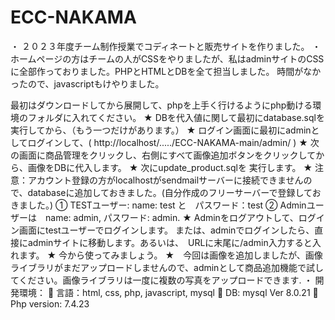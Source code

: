 # ECC-NAKAMA

・	２０２３年度チーム制作授業でコディネートと販売サイトを作りました。
・	ホームページの方はチームの人がCSSをやりましたが、私はadminサイトのCSSに全部作っておりました。PHPとHTMLとDBを全て担当しました。 時間がなかったので、javascriptもけやりました。


最初はダウンロードしてから展開して、phpを上手く行けるようにphp動ける環境のフォルダに入れてください。
★	DBを代入値に関して最初にdatabase.sqlを実行してから、（もう一つだけがあります。）
★	ログイン画面に最初にadminとしてログインして、( http://localhost/...../ECC-NAKAMA-main/admin/ )
★	次の画面に商品管理をクリックし、右側にすべて画像追加ボタンをクリックしてから、画像をDBに代入します。
★	次にupdate_product.sqlを 実行します。
★	注意：アカウント登録の方がlocalhostがsendmailサーバーに接続できませんので、databaseに追加しておきました。(自分作成のフリーサーバーで登録しておきました。)
①	TESTユーザー: name: test と　パスワード：test
②	Adminユーザーは　name: admin, パスワード: admin.
★	Adminをログアウトして、ログイン画面にtestユーザーでログインします。
または、adminでログインしたら、直接にadminサイトに移動します。あるいは、　URLに末尾に/admin入力すると入れます。
★	今から使ってみましょう。
★　今回は画像を追加しましたが、画像ライブラリがまだアップロードしませんので、adminとして商品追加機能で試してください。画像ライブラリは一度に複数の写真をアップロードできます.
・	開発環境：
	言語：html, css, php, javascript, mysql
	DB: mysql Ver 8.0.21
	Php version: 7.4.23

